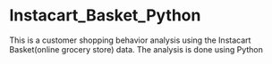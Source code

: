 # Instacart_Basket_Python
This is a customer shopping behavior analysis using the Instacart Basket(online grocery store) data. The analysis is done using Python
